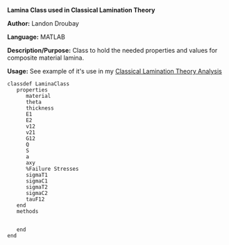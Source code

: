 **Lamina Class used in Classical Lamination Theory**

**Author:** Landon Droubay

**Language:** MATLAB


**Description/Purpose:** Class to hold the needed properties and values for composite material lamina. 

**Usage:** See example of it's use in my [Classical Lamination Theory Analysis](/CLT)

```
classdef LaminaClass
   properties
      material
      theta
      thickness
      E1
      E2
      v12
      v21
      G12
      Q
      S
      a
      axy
      %Failure Stresses
      sigmaT1
      sigmaC1
      sigmaT2
      sigmaC2
      tauF12
   end
   methods
    
      
   end
end
```
